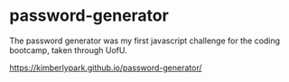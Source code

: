 # password-generator

The password generator was my first javascript challenge for the coding bootcamp, taken through UofU.

https://kimberlypark.github.io/password-generator/ 